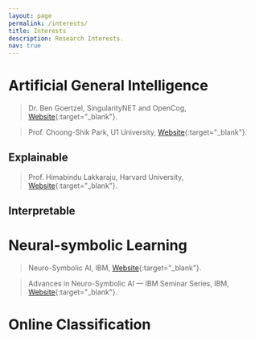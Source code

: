 ```yaml
---
layout: page
permalink: /interests/
title: Interests
description: Research Interests.
nav: true
---
```


# Artificial General Intelligence
  > Dr. Ben Goertzel, SingularityNET and OpenCog, [Website](http://goertzel.org){:target="_blank"}.

  > Prof. Choong-Shik Park, U1 University, [Website](https://www.researchgate.net/profile/Choong-Shik-Park){:target="_blank"}.

## Explainable
  > Prof. Himabindu Lakkaraju, Harvard University, [Website](https://himalakkaraju.github.io){:target="_blank"}.


## Interpretable

# Neural-symbolic Learning
  > Neuro-Symbolic AI, IBM, [Website](https://researcher.watson.ibm.com/researcher/view_group.php?id=10518){:target="_blank"}.

  > Advances in Neuro-Symbolic AI — IBM Seminar Series, IBM, [Website](https://researcher.watson.ibm.com/researcher/view_group.php?id=10510){:target="_blank"}.

# Online Classification

